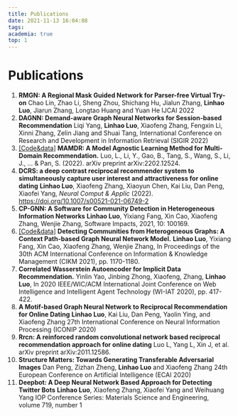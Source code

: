 ```yaml
---
title: Publications
date: 2021-11-13 16:04:08
tags:
academia: true
top: 1
---
```


# Publications

1. **RMGN: A Regional Mask Guided Network for Parser-free Virtual Try-on**
Chao Lin, Zhao Li, Sheng Zhou, Shichang Hu, Jialun Zhang, **Linhao Luo**, Jiarun Zhang, Longtao Huang and Yuan He
IJCAI 2022 
2.  **DAGNN: Demand-aware Graph Neural Networks for Session-based Recommendation** Liqi Yang, **Linhao Luo**, Xiaofeng Zhang, Fengxin Li, Xinni Zhang, Zelin Jiang and Shuai Tang, International Conference on Research and Development in Information Retrieval (SIGIR 2022)
3. [\[Code&data\]](https://github.com/RManLuo/MAMDR) **MAMDR: A Model Agnostic Learning Method for Multi-Domain Recommendation.** Luo, L., Li, Y., Gao, B., Tang, S., Wang, S., Li, J., ... & Pan, S. (2022).  arXiv preprint arXiv:2202.12524.
4. **DCRS: a deep contrast reciprocal recommender system to simultaneously capture user interest and attractiveness for online dating** **Linhao Luo**, Xiaofeng Zhang, Xiaoyun Chen, Kai Liu, Dan Peng, Xiaofei Yang, *Neural Comput & Applic* (2022). https://doi.org/10.1007/s00521-021-06749-2
5. **CP-GNN: A Software for Community Detection in Heterogeneous Information Networks** **Linhao Luo**, Yixiang Fang, Xin Cao, Xiaofeng Zhang, Wenjie Zhang, Software Impacts, 2021, 10: 100169.
6. [\[Code&data\]](https://github.com/RManLuo/CP-GNN) **Detecting Communities from Heterogeneous Graphs: A Context Path-based Graph Neural Network Model.** **Linhao Luo**, Yixiang Fang, Xin Cao, Xiaofeng Zhang, Wenjie Zhang, In Proceedings of the 30th ACM International Conference on Information & Knowledge Management (CIKM 2021), pp. 1170-1180. 
7. **Correlated Wasserstein Autoencoder for Implicit Data Recommendation.** Yinlin Yao, Jinbing Zhong, Xiaofeng, Zhang, **Linhao Luo**, In 2020 IEEE/WIC/ACM International Joint Conference on Web Intelligence and Intelligent Agent Technology (WI-IAT 2020), pp. 417-422.
8. **A Motif-based Graph Neural Network to Reciprocal Recommendation for Online Dating** **Linhao Luo**, Kai Liu, Dan Peng, Yaolin Ying, and Xiaofeng Zhang 27th International Conference on Neural Information Processing (ICONIP 2020)
9. **Rrcn: A reinforced random convolutional network based reciprocal recommendation approach for online dating** Luo L, Yang L, Xin J, et al. arXiv preprint arXiv:2011.12586. 
10. **Structure Matters: Towards Generating Transferable Adversarial Images** Dan Peng, Zizhan Zheng, **Linhao Luo** and Xiaofeng Zhang 24th European Conference on Artificial Intelligence (ECAI 2020)
11. **Deepbot: A Deep Neural Network Based Approach for Detecting Twitter Bots** **Linhao Luo**, Xiaofeng Zhang, Xiaofei Yang and Weihuang Yang IOP Conference Series: Materials Science and Engineering, volume 719, number 1